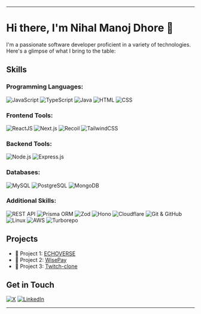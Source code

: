 
---

# Hi there, I'm Nihal Manoj Dhore 👋

I'm a passionate software developer proficient in a variety of technologies. Here's a glimpse of what I bring to the table:

## Skills

### Programming Languages:
![JavaScript](https://img.shields.io/badge/-JavaScript-000?style=for-the-badge&logo=javascript&logoColor=F7DF1E)
![TypeScript](https://img.shields.io/badge/-TypeScript-000?style=for-the-badge&logo=typescript&logoColor=007ACC)
![Java](https://img.shields.io/badge/-Java-000?style=for-the-badge&logo=java&logoColor=007396)
![HTML](https://img.shields.io/badge/-HTML-000?style=for-the-badge&logo=html5&logoColor=E34F26)
![CSS](https://img.shields.io/badge/-CSS-000?style=for-the-badge&logo=css3&logoColor=1572B6)

### Frontend Tools:
![ReactJS](https://img.shields.io/badge/-ReactJS-000?style=for-the-badge&logo=react&logoColor=61DAFB)
![Next.js](https://img.shields.io/badge/-Next.js-000?style=for-the-badge&logo=next.js&logoColor=white)
![Recoil](https://img.shields.io/badge/-Recoil-000?style=for-the-badge&logo=react&logoColor=61DAFB)
![TailwindCSS](https://img.shields.io/badge/-TailwindCSS-000?style=for-the-badge&logo=tailwind-css&logoColor=38B2AC)

### Backend Tools:
![Node.js](https://img.shields.io/badge/-Node.js-000?style=for-the-badge&logo=node.js&logoColor=339933)
![Express.js](https://img.shields.io/badge/-Express.js-000?style=for-the-badge&logo=express&logoColor=white)

### Databases:
![MySQL](https://img.shields.io/badge/-MySQL-000?style=for-the-badge&logo=mysql&logoColor=4479A1)
![PostgreSQL](https://img.shields.io/badge/-PostgreSQL-000?style=for-the-badge&logo=postgresql&logoColor=336791)
![MongoDB](https://img.shields.io/badge/-MongoDB-000?style=for-the-badge&logo=mongodb&logoColor=47A248)

### Additional Skills:
![REST API](https://img.shields.io/badge/-REST%20API-000?style=for-the-badge&logo=api&logoColor=61DAFB)
![Prisma ORM](https://img.shields.io/badge/-Prisma%20ORM-000?style=for-the-badge&logo=prisma&logoColor=336791)
![Zod](https://img.shields.io/badge/-Zod-000?style=for-the-badge)
![Hono](https://img.shields.io/badge/-Hono-000?style=for-the-badge)
![Cloudflare](https://img.shields.io/badge/-Cloudflare-000?style=for-the-badge&logo=cloudflare&logoColor=F38020)
![Git & GitHub](https://img.shields.io/badge/-Git%20%26%20GitHub-000?style=for-the-badge&logo=github&logoColor=181717)
![Linux](https://img.shields.io/badge/-Linux-000?style=for-the-badge&logo=linux&logoColor=FCC624)
![AWS](https://img.shields.io/badge/-AWS-000?style=for-the-badge&logo=amazon-aws&logoColor=232F3E)
![Turborepo](https://img.shields.io/badge/-Turborepo-000?style=for-the-badge)


## Projects

- 🚀 Project 1: [ECHOVERSE](https://e-c-h-o-v-e-r-s-e.vercel.app/blogs)
- 🌟 Project 2: [WisePay](https://github.com/nihal-dhore/WisePay)
- 💼 Project 3: [Twitch-clone](https://gamehub-nihal.vercel.app)

## Get in Touch

[![X](https://img.shields.io/badge/X-000000?style=for-the-badge&logo=x&logoColor=white)](https://twitter.com/Nihal_Dhore)
[![LinkedIn](https://img.shields.io/badge/LinkedIn-0077B5?style=for-the-badge&logo=linkedin&logoColor=white)](https://www.linkedin.com/in/nihal_dhore)

---
